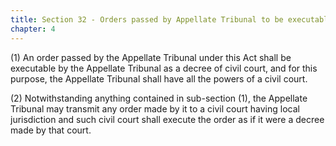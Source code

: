 ```yaml
---
title: Section 32 - Orders passed by Appellate Tribunal to be executable as a decree
chapter: 4
---
```


(1) An order passed by the Appellate Tribunal under this Act shall be executable by the Appellate Tribunal as a decree of civil court, and for this purpose, the Appellate Tribunal shall have all the powers of a civil court.

(2) Notwithstanding anything contained in sub-section (1), the Appellate Tribunal may transmit any order made by it to a civil court having local jurisdiction and such civil court shall execute the order as if it were a decree made by that court.


